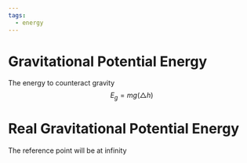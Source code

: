 ```yaml
---
tags:
  - energy
---
```

# Gravitational Potential Energy
The energy to counteract gravity
$$E_{g} = mg(\triangle h)$$
# Real Gravitational Potential Energy
The reference point will be at infinity